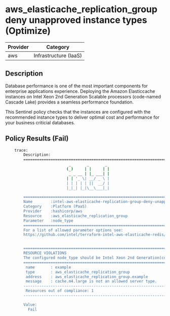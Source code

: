 # aws_elasticache_replication_group deny unapproved instance types (Optimize)

| Provider            | Category                 |
|---------------------|--------------------------|
| aws                 | Infrastructure (IaaS)    |

## Description

Database performance is one of the most important components for enterprise applications experience. Deploying the Amazon Elasticcache instances on Intel Xeon 2nd Generation Scalable processors (code-named Cascade Lake) provides a seamless performance foundation.

This Sentinel policy checks that the instances are configured with the recommended instance types to deliver optimal cost and performance for your business criticial databases.

## Policy Results (Fail)

```bash
    trace:
        Description:
        ========================================================================
                            _       _       _
                           (_)     | |     | |
                            _ _ __ | |_ ___| |
                           | | '_ \| __/ _ \ |
                           | | | | | ||  __/ |
                           |_|_| |_|\__\___|_|

        ========================================================================
        Name        :intel-aws-elasticache-replication-group-deny-unapproved-instance-types.sentinel
        Category    :Platform (PaaS)
        Provider    :hashicorp/aws
        Resource    :aws_elasticache_replication_group
        Parameter   :node_type
        ========================================================================
        For a list of allowed parameter options see:
        https://github.com/intel/terraform-intel-aws-elasticache-redis/blob/main/policies.md


        ========================================================================
        RESOURCE VIOLATIONS
        The configured node_type should be Intel Xeon 2nd Generation(code-named Cascade Lake)
        ========================================================================
         name       : example
         type       : aws_elasticache_replication_group
         address    : aws_elasticache_replication_group.example
         message    : cache.m4.large is not an allowed server type.
        ------------------------------------------------------------------------
         Resources out of compliance: 1
        ------------------------------------------------------------------------

        Value:
          Fail
```
